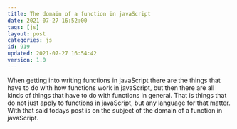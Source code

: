 ```yaml
---
title: The domain of a function in javaScript
date: 2021-07-27 16:52:00
tags: [js]
layout: post
categories: js
id: 919
updated: 2021-07-27 16:54:42
version: 1.0
---
```


When getting into writing functions in javaScript there are the things that have to do with how functions work in javaScript, but then there are all kinds of things that have to do with functions in general. That is things that do not just apply to functions in javaScript, but any language for that matter. With that said todays post is on the subject of the domain of a function in javaScript.

<!-- more -->

